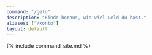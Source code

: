 ```yaml
---
command: "/geld"
description: "Finde heraus, wie viel Geld du hast."
aliases: ["/konto"]
layout: default
---
```

{% include command_site.md %}
